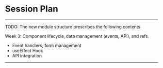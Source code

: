 # Session Plan

----

TODO: The new module structure prescribes the following contents

Week 3: Component lifecycle, data management (events, API), and refs.
- Event handlers, form management
- useEffect Hook
- API integration

----
